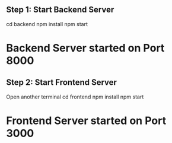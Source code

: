 ## Step 1: Start Backend Server
cd backend 
npm install
npm start

# Backend Server started on Port 8000

## Step 2: Start Frontend Server
Open another terminal
cd frontend
npm install
npm start

# Frontend Server started on Port 3000
